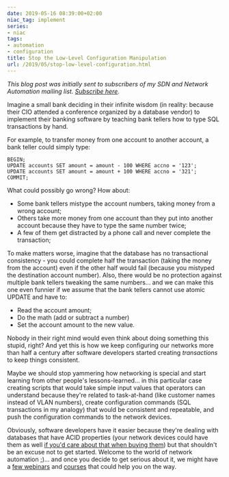 ```yaml
---
date: 2019-05-16 08:39:00+02:00
niac_tag: implement
series:
- niac
tags:
- automation
- configuration
title: Stop the Low-Level Configuration Manipulation
url: /2019/05/stop-low-level-configuration.html
---
```

*This blog post was initially sent to subscribers of my SDN and Network Automation mailing list. *[*Subscribe here*](http://www.ipspace.net/Subscribe/Five_SDN_Tips)*.*

Imagine a small bank deciding in their infinite wisdom (in reality: because their CIO attended a conference organized by a database vendor) to implement their banking software by teaching bank tellers how to type SQL transactions by hand.

For example, to transfer money from one account to another account, a bank teller could simply type:
<!--more-->
```
BEGIN;
UPDATE accounts SET amount = amount - 100 WHERE accno = '123';
UPDATE accounts SET amount = amount + 100 WHERE accno = '321';
COMMIT;
```

What could possibly go wrong? How about:

-   Some bank tellers mistype the account numbers, taking money from a wrong account;
-   Others take more money from one account than they put into another account because they have to type the same number twice;
-   A few of them get distracted by a phone call and never complete the transaction;

To make matters worse, imagine that the database has no transactional consistency - you could complete half the transaction (taking the money from the account) even if the other half would fail (because you mistyped the destination account number). Also, there would be no protection against multiple bank tellers tweaking the same numbers... and we can make this one even funnier if we assume that the bank tellers cannot use atomic UPDATE and have to:

-   Read the account amount;
-   Do the math (add or subtract a number)
-   Set the account amount to the new value.

Nobody in their right mind would even think about doing something this stupid, right? And yet this is how we keep configuring our networks more than half a century after software developers started creating *transactions* to keep things consistent.

Maybe we should stop yammering how networking is special and start learning from other people's lessons-learned... in this particular case creating scripts that would take simple input values that operators can understand because they're related to task-at-hand (like customer names instead of VLAN numbers), create configuration commands (SQL transactions in my analogy) that would be consistent and repeatable, and push the configuration commands to the network devices.

Obviously, software developers have it easier because they're dealing with databases that have ACID properties (your network devices could have them as well [if you'd care about that when buying them](https://blog.ipspace.net/2016/10/network-automation-rfp-requirements.html)) but that shouldn't be an excuse not to get started. Welcome to the world of network automation ;)... and once you decide to get serious about it, we might have a [few webinars](https://www.ipspace.net/Roadmap/Network_Automation_webinars) and [courses](https://www.ipspace.net/Building_Network_Automation_Solutions) that could help you on the way.
